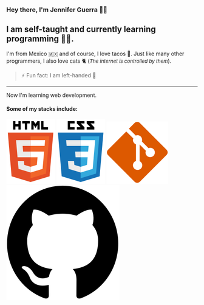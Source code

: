 ### Hey there, I'm Jennifer Guerra 👋🏼

## I am self-taught and currently learning programming 👩‍💻.

I'm from Mexico 🇲🇽 and of course, I love tacos 🌮. Just like many other programmers, I also love cats 🐈 (<span style="font-size: small;">_The internet is controlled by them_</span>).

> ⚡ Fun fact: I am left-handed 🫲

---

Now I'm learning web development.

#### Some of my stacks include:

![](/technologies/html5.svg)
![](/technologies/css3.svg)
![](/technologies/visual-studio-team-services-git-repository.svg)
![](/technologies/github.svg)

